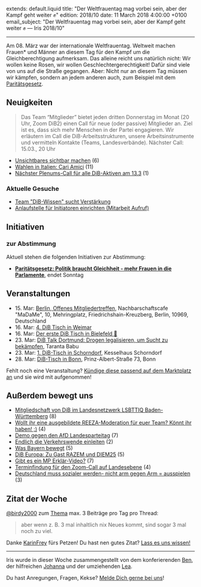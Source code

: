 
extends: default.liquid
title: "Der Weltfrauentag mag vorbei sein, aber der Kampf geht weiter ✊"
edition: 2018/10
date: 11 March 2018 4:00:00 +0100
email_subject: "Der Weltfrauentag mag vorbei sein, aber der Kampf geht weiter ✊ — Iris 2018/10"

---


Am 08. März war der internationale Weltfrauentag. Weltweit machen Frauen* und Männer an diesem Tag für den Kampf um die Gleichberechtigung aufmerksam. Das alleine reicht uns natürlich nicht: Wir wollen keine Rosen, wir wollen Geschlechtergerechtigkeit! Dafür sind viele von uns auf die Straße gegangen. Aber: Nicht nur an diesem Tag müssen wir kämpfen, sondern an jedem anderen auch, zum Beispiel mit dem [Paritätsgesetz](https://abstimmen.dib.de/initiative/180-paritatsgesetz-politik-braucht-gleichheit-mehr-frauen-in-die-parlamente).
 


## Neuigkeiten

> Das Team “Mitglieder” bietet jeden dritten Donnerstag im Monat (20 Uhr, Zoom DiB2) einen Call für neue (oder passive) Mitglieder an. Ziel ist es, dass sich mehr Menschen in der Partei engagieren. Wir erläutern im Call die DiB-Arbeitsstrukturen, unsere Arbeitsinstrumente und vermitteln Kontakte (Teams, Landesverbände). Nächster Call: 15.03., 20 Uhr


 - [Unsichtbares sichtbar machen](https://marktplatz.dib.de/t/unsichtbares-sichtbar-machen/18967) (6)
 - [Wahlen in Italien: Cari Amici](https://marktplatz.dib.de/t/wahlen-in-italien-cari-amici/18740) (11)
 - [Nächster Plenums-Call für alle DiB-Aktiven am 13.3](https://marktplatz.dib.de/t/naechster-plenums-call-fuer-alle-dib-aktiven-am-13-3/18860) (1)

### Aktuelle Gesuche

 - [Team "DiB-Wissen" sucht Verstärkung](https://marktplatz.dib.de/t/team-dib-wissen-sucht-verstaerkung/18304)
 - [Anlaufstelle für Initiatoren einrichten (Mitarbeit Aufruf)](https://marktplatz.dib.de/t/anlaufstelle-fuer-initiatoren-einrichten-mitarbeit-aufruf/15684)

## Initiativen

### zur Abstimmung
Aktuell stehen die folgenden Initiativen zur Abstimmung:

 - **[Paritätsgesetz: Politik braucht Gleichheit - mehr Frauen in die Parlamente](https://abstimmen.dib.de/initiative/180-paritatsgesetz-politik-braucht-gleichheit-mehr-frauen-in-die-parlamente)**, endet Sonntag

## Veranstaltungen

 - 15.&nbsp;Mar: [Berlin, Offenes Mitgliedertreffen](https://marktplatz.dib.de/t/berlin-15-maerz-2018-offenes-mitgliedertreffen/18747), Nachbarschaftscafe "MaDaMe", 10, Mehringplatz, Friedrichshain-Kreuzberg, Berlin, 10969, Deutschland
 - 16.&nbsp;Mar: [4. DiB Tisch in Weimar](https://marktplatz.dib.de/t/4-dib-tisch-in-weimar-freitag-16-03-2018/18950)
 - 16.&nbsp;Mar: [Der erste DiB Tisch in Bielefeld :tada:](https://marktplatz.dib.de/t/der-erste-dib-tisch-in-bielefeld-tada/18875)
 - 23.&nbsp;Mar: [DiB Talk Dortmund: Drogen legalisieren, um Sucht zu bekämpfen](https://marktplatz.dib.de/t/dib-talk-dortmund-drogen-legalisieren-um-sucht-zu-bekaempfen/16786), Taranta Babu
 - 23.&nbsp;Mar: [1. DiB-Tisch in Schorndorf](https://marktplatz.dib.de/t/1-dib-tisch-in-schorndorf-am-23-03-2018/18879), Kesselhaus Schorndorf
 - 28.&nbsp;Mar: [DiB-Tisch in Bonn](https://marktplatz.dib.de/t/dib-tisch-in-bonn-am-28-03/18240), Prinz-Albert-Straße 73, Bonn


Fehlt noch eine Veranstaltung? [Kündige diese passend auf dem Marktplatz an](https://marktplatz.dib.de/t/veranstaltungen-fuer-iris-ankuendigen/11128?source_topic_id=2720) und sie wird mit aufgenommen!

## Außerdem bewegt uns

 - [Mitgliedschaft von DiB im Landesnetzwerk LSBTTIQ Baden-Württemberg](https://marktplatz.dib.de/t/mitgliedschaft-von-dib-im-landesnetzwerk-lsbttiq-baden-wuerttemberg/18632) (8)
 - [Wollt ihr eine ausgebildete REEZA-Moderation für euer Team? Könnt ihr haben! ;)](https://marktplatz.dib.de/t/wollt-ihr-eine-ausgebildete-reeza-moderation-fuer-euer-team-koennt-ihr-haben/18850) (4)
 - [Demo gegen den AfD Landesparteitag](https://marktplatz.dib.de/t/demo-gegen-den-afd-landesparteitag/18756) (7)
 - [Endlich die Verkehrswende einleiten](https://marktplatz.dib.de/t/endlich-die-verkehrswende-einleiten/18509) (2)
 - [Was Bayern bewegt](https://marktplatz.dib.de/t/was-bayern-bewegt/18511) (5)
 - [DiB Europa: Zu Gast RAZEM und DIEM25](https://marktplatz.dib.de/t/dib-europa-zu-gast-razem-und-diem25/18563) (5)
 - [Gibt es ein MP Erklär-Video?](https://marktplatz.dib.de/t/gibt-es-ein-mp-erklaer-video/18786) (7)
 - [Terminfindung für den Zoom-Call auf Landesebene](https://marktplatz.dib.de/t/terminfindung-fuer-den-zoom-call-auf-landesebene/18546) (4)
 - [Deutschland muss sozialer werden- nicht arm gegen Arm = ausspielen](https://marktplatz.dib.de/t/deutschland-muss-sozialer-werden-nicht-arm-gegen-arm-ausspielen/18928) (3)

## Zitat der Woche

[@birdy2000](https://marktplatz.dib.de/u/birdy2000) zum [Thema](https://marktplatz.dib.de/t/dreimal-pro-thread/18701/2?u=karinfrey) max. 3 Beiträge pro Tag pro Thread:

> aber wenn z. B. 3 mal inhaltlich nix Neues kommt, sind sogar 3 mal noch zu viel.


Danke [KarinFrey](https://marktplatz.dib.de/u/KarinFrey) fürs Petzen! Du hast nen gutes Zitat? [Lass es uns wissen!](https://marktplatz.dib.de/t/lustige-dib-zitate/10175)


---

Iris wurde in dieser Woche zusammengestellt von dem konferierenden [Ben](https://marktplatz.dib.de/u/Ben/), der hilfreichen [Johanna](https://marktplatz.dib.de/u/Johanna/) und der umziehenden [Lea](https://marktplatz.dib.de/u/Leia/).

Du hast Anregungen, Fragen, Kekse? [Melde Dich gerne bei uns](https://marktplatz.dib.de/t/neu-iris-die-woechtliche-zusammenfasssung-zum-sonntagsbrunch/10990)!


